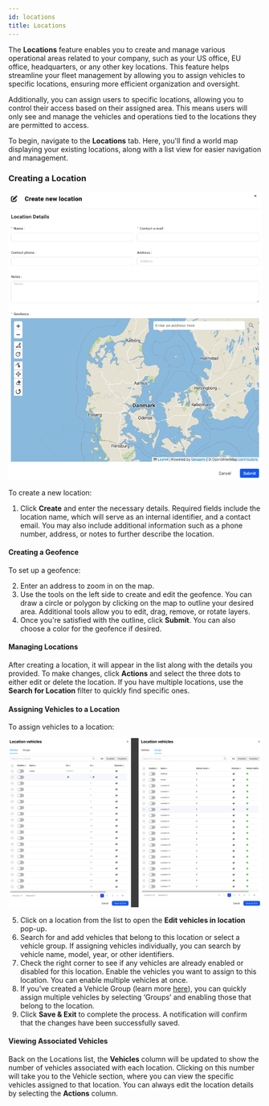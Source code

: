 ```yaml
---
id: locations
title: Locations
---
```


<!-- TODO Add image when Steffen is done with it -->
<!-- ![Locations overview](/img/cloud/fleet_management/locations/---.png) -->

The **Locations** feature enables you to create and manage various operational 
areas related to your company, such as your US office, EU office, headquarters, 
or any other key locations. This feature helps streamline your fleet management 
by allowing you to assign vehicles to specific locations, ensuring more efficient
organization and oversight.

Additionally, you can assign users to specific locations, allowing you to control
their access based on their assigned area. This means users will only see and 
manage the vehicles and operations tied to the locations they are permitted to access.  

To begin, navigate to the **Locations** tab. Here, you'll find a world map displaying 
your existing locations, along with a list view for easier navigation and management. 

### Creating a Location

![Create Location](/img/cloud/fleet_management/locations/locations_create.png)

To create a new location: 
1. Click **Create** and enter the necessary details. Required fields include the 
   location name, which will serve as an internal identifier, and a contact email. 
   You may also include additional information such as a phone number, address, 
   or notes to further describe the location. 

#### Creating a Geofence

To set up a geofence: 

2. Enter an address to zoom in on the map. 
3. Use the tools on the left side to create and edit the geofence. You can draw 
   a circle or polygon by clicking on the map to outline your desired area. 
   Additional tools allow you to edit, drag, remove, or rotate layers. 
4. Once you're satisfied with the outline, click **Submit**. You can also choose 
   a color for the geofence if desired. 

#### Managing Locations

After creating a location, it will appear in the list along with the details you 
provided. To make changes, click **Actions** and select the three dots to either 
edit or delete the location. If you have multiple locations, use the 
**Search for Location** filter to quickly find specific ones. 

#### Assigning Vehicles to a Location

To assign vehicles to a location:

![Location and vehicles](/img/cloud/fleet_management/locations/locations_add_vehicles.png)

5. Click on a location from the list to open the **Edit vehicles in location** pop-up. 
6. Search for and add vehicles that belong to this location or select a vehicle 
   group. If assigning vehicles individually, you can search by vehicle name, model,
   year, or other identifiers. 
7. Check the right corner to see if any vehicles are already enabled or disabled 
   for this location. Enable the vehicles you want to assign to this location. 
   You can enable multiple vehicles at once. 
8. If you’ve created a Vehicle Group (learn more [here](cloud/fleet_management/vehicles/groups.md)),
   you can quickly assign multiple vehicles by selecting ‘Groups’ and enabling 
   those that belong to the location. 
9. Click **Save & Exit** to complete the process. A notification will confirm 
   that the changes have been successfully saved. 

#### Viewing Associated Vehicles 

Back on the Locations list, the **Vehicles** column will be updated to show the 
number of vehicles associated with each location. Clicking on this number will 
take you to the Vehicle section, where you can view the specific vehicles 
assigned to that location. You can always edit the location details by selecting 
the **Actions** column.

